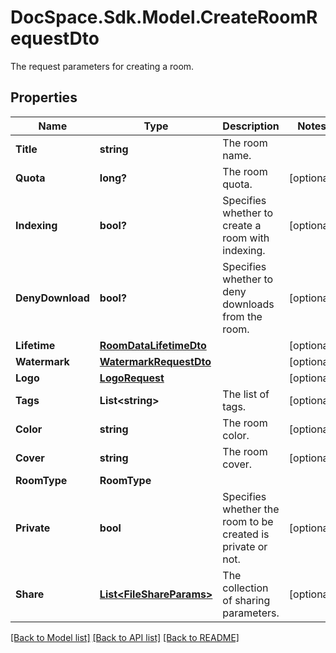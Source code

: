 # DocSpace.Sdk.Model.CreateRoomRequestDto
The request parameters for creating a room.

## Properties

Name | Type | Description | Notes
------------ | ------------- | ------------- | -------------
**Title** | **string** | The room name. | 
**Quota** | **long?** | The room quota. | [optional] 
**Indexing** | **bool?** | Specifies whether to create a room with indexing. | [optional] 
**DenyDownload** | **bool?** | Specifies whether to deny downloads from the room. | [optional] 
**Lifetime** | [**RoomDataLifetimeDto**](RoomDataLifetimeDto.md) |  | [optional] 
**Watermark** | [**WatermarkRequestDto**](WatermarkRequestDto.md) |  | [optional] 
**Logo** | [**LogoRequest**](LogoRequest.md) |  | [optional] 
**Tags** | **List&lt;string&gt;** | The list of tags. | [optional] 
**Color** | **string** | The room color. | [optional] 
**Cover** | **string** | The room cover. | [optional] 
**RoomType** | **RoomType** |  | 
**Private** | **bool** | Specifies whether the room to be created is private or not. | [optional] 
**Share** | [**List&lt;FileShareParams&gt;**](FileShareParams.md) | The collection of sharing parameters. | [optional] 

[[Back to Model list]](../README.md#documentation-for-models) [[Back to API list]](../README.md#documentation-for-api-endpoints) [[Back to README]](../README.md)

